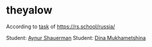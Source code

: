 # theyalow
According to [task](https://github.com/rolling-scopes-school/tasks/blob/master/tasks/markups/level%201/theyalow/theyalow-ru.md) of <https://rs.school/russia/>

Student: [Aynur Shauerman](https://github.com/aykuli)
Student: [Dina Mukhametshina](https://github.com/kamec)